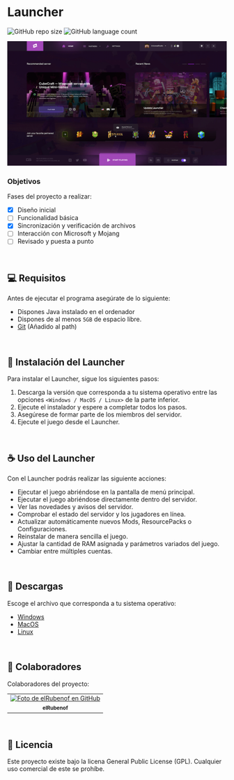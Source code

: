 # Launcher

![GitHub repo size](https://img.shields.io/github/repo-size/elRubenof/Launcher?style=for-the-badge)
![GitHub language count](https://img.shields.io/github/languages/count/elRubenof/Launcher?style=for-the-badge)

<img src="assets/preview.png">

### Objetivos

Fases del proyecto a realizar:

- [x] Diseño inicial
- [ ] Funcionalidad básica
- [x] Sincronización y verificación de archivos
- [ ] Interacción con Microsoft y Mojang
- [ ] Revisado y puesta a punto
<br>

## 💻 Requisitos

Antes de ejecutar el programa asegúrate de lo siguiente:
* Dispones Java instalado en el ordenador
* Dispones de al menos `5GB` de espacio libre.
* <a href="https://git-scm.com/download/">Git</a> (Añadido al path)
<br>

## 🚀 Instalación del Launcher

Para instalar el Launcher, sigue los siguientes pasos:

1. Descarga la versión que corresponda a tu sistema operativo entre las opciones `<Windows / MacOS / Linux>` de la parte inferior.
2. Ejecute el instalador y espere a completar todos los pasos.
3. Asegúrese de formar parte de los miembros del servidor.
4. Ejecute el juego desde el Launcher.
<br>

## ☕ Uso del Launcher

Con el Launcher podrás realizar las siguiente acciones:

* Ejecutar el juego abriéndose en la pantalla de menú principal.
* Ejecutar el juego abriéndose directamente dentro del servidor.
* Ver las novedades y avisos del servidor.
* Comprobar el estado del servidor y los jugadores en línea.
* Actualizar automáticamente nuevos Mods, ResourcePacks o Configuraciones.
* Reinstalar de manera sencilla el juego.
* Ajustar la cantidad de RAM asignada y parámetros variados del juego.
* Cambiar entre múltiples cuentas.
<br>

## 📎 Descargas

Escoge el archivo que corresponda a tu sistema operativo:

* [Windows](https://github.com/elRubenof/launcher)
* [MacOS](https://github.com/elRubenof/launcher)
* [Linux](https://github.com/elRubenof/launcher)
<br>

## 🤝 Colaboradores

Colaboradores del proyecto:

<table>
  <tr>
    <td align="center">
      <a href="https://github.com/elRubenof">
        <img src="https://avatars.githubusercontent.com/elRubenof" width="100px;" alt="Foto de elRubenof en GitHub"/><br>
        <sub>
          <b>elRubenof</b>
        </sub>
      </a>
    </td>
  </tr>
</table>
<br>

## 📝 Licencia

Este proyecto existe bajo la licena General Public License (GPL). Cualquier uso comercial de este se prohíbe.
